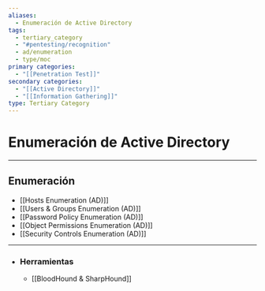 ```yaml
---
aliases:
  - Enumeración de Active Directory
tags:
  - tertiary_category
  - "#pentesting/recognition"
  - ad/enumeration
  - type/moc
primary categories:
  - "[[Penetration Test]]"
secondary categories:
  - "[[Active Directory]]"
  - "[[Information Gathering]]"
type: Tertiary Category
---
```

# Enumeración de Active Directory

***

## Enumeración

-  [[Hosts Enumeration (AD)]]
-  [[Users & Groups Enumeration (AD)]]
-  [[Password Policy Enumeration (AD)]]
-  [[Object Permissions Enumeration (AD)]]
-  [[Security Controls Enumeration (AD)]]


***


- ### Herramientas
	-  [[BloodHound & SharpHound]]